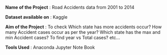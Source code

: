 **Name of the Project** : Road Accidents data from 2001 to 2014


**Dataset available on** : Kaggle

**Aim of the Project** : To check Which state has more accidents occur?
                         How many Accident cases occur as per the year?
                         Which state has the max and min Accident cases?
                         To find year vs Total cases? etc...
                    
**Tools Used** : Anaconda Jupyter Note Book 
                         

